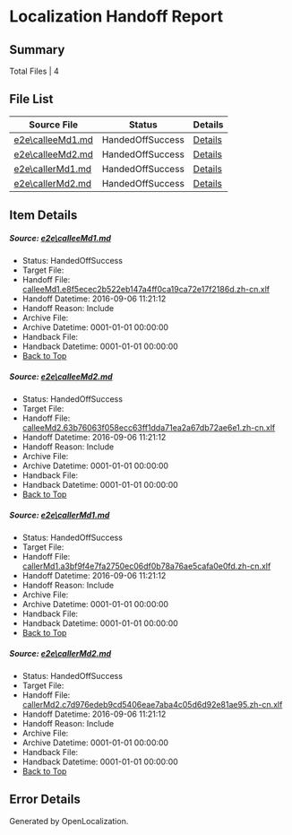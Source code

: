 # <a name='report-top'></a> Localization Handoff Report

## Summary
 Total Files | 4

## File List
 Source File | Status | Details 
 ----------- | ------ | ------- 
 [e2e\calleeMd1.md](https://github.com/OpenLocalizationTestOrg/ol-test0/blob/beb9cc8518151ea84dd968958d2d519b249f8f98/e2e/calleeMd1.md) | HandedOffSuccess | [Details](#bdf6451602c13bbbd59f2b87b8d23f921f4dd1a61)
 [e2e\calleeMd2.md](https://github.com/OpenLocalizationTestOrg/ol-test0/blob/beb9cc8518151ea84dd968958d2d519b249f8f98/e2e/calleeMd2.md) | HandedOffSuccess | [Details](#e4fda20314d26e7980a4dc422793527c2d0d2b062)
 [e2e\callerMd1.md](https://github.com/OpenLocalizationTestOrg/ol-test0/blob/beb9cc8518151ea84dd968958d2d519b249f8f98/e2e/callerMd1.md) | HandedOffSuccess | [Details](#3f7089fde1e1d923a26c72186013b1841797569e3)
 [e2e\callerMd2.md](https://github.com/OpenLocalizationTestOrg/ol-test0/blob/beb9cc8518151ea84dd968958d2d519b249f8f98/e2e/callerMd2.md) | HandedOffSuccess | [Details](#39c2facc147ee37c900b82973d137e020d5cab434)

## Item Details
##### <a name='bdf6451602c13bbbd59f2b87b8d23f921f4dd1a61'></a> Source: [e2e\calleeMd1.md](https://github.com/OpenLocalizationTestOrg/ol-test0/blob/beb9cc8518151ea84dd968958d2d519b249f8f98/e2e/calleeMd1.md)
* Status: HandedOffSuccess
* Target File: 
* Handoff File: [calleeMd1.e8f5ecec2b522eb147a4ff0ca19ca72e17f2186d.zh-cn.xlf](https://github.com/OpenLocalizationTestOrg/ol-test0-handoff/blob/ffa3e3e018ec12d4a222450a4ceb8f708595aaef/ol-handoff/OpenLocalizationTestOrg/ol-test0-zhcn/ci/ht/calleeMd1.e8f5ecec2b522eb147a4ff0ca19ca72e17f2186d.zh-cn.xlf)
* Handoff Datetime: 2016-09-06 11:21:12
* Handoff Reason: Include
* Archive File: 
* Archive Datetime: 0001-01-01 00:00:00
* Handback File: 
* Handback Datetime: 0001-01-01 00:00:00
* [Back to Top](#report-top)

##### <a name='e4fda20314d26e7980a4dc422793527c2d0d2b062'></a> Source: [e2e\calleeMd2.md](https://github.com/OpenLocalizationTestOrg/ol-test0/blob/beb9cc8518151ea84dd968958d2d519b249f8f98/e2e/calleeMd2.md)
* Status: HandedOffSuccess
* Target File: 
* Handoff File: [calleeMd2.63b76063f058ecc63ff1dda71ea2a67db72ae6e1.zh-cn.xlf](https://github.com/OpenLocalizationTestOrg/ol-test0-handoff/blob/ffa3e3e018ec12d4a222450a4ceb8f708595aaef/ol-handoff/OpenLocalizationTestOrg/ol-test0-zhcn/ci/ht/calleeMd2.63b76063f058ecc63ff1dda71ea2a67db72ae6e1.zh-cn.xlf)
* Handoff Datetime: 2016-09-06 11:21:12
* Handoff Reason: Include
* Archive File: 
* Archive Datetime: 0001-01-01 00:00:00
* Handback File: 
* Handback Datetime: 0001-01-01 00:00:00
* [Back to Top](#report-top)

##### <a name='3f7089fde1e1d923a26c72186013b1841797569e3'></a> Source: [e2e\callerMd1.md](https://github.com/OpenLocalizationTestOrg/ol-test0/blob/beb9cc8518151ea84dd968958d2d519b249f8f98/e2e/callerMd1.md)
* Status: HandedOffSuccess
* Target File: 
* Handoff File: [callerMd1.a3bf9f4e7fa2750ec06df0b78a76ae5cafa0e0fd.zh-cn.xlf](https://github.com/OpenLocalizationTestOrg/ol-test0-handoff/blob/ffa3e3e018ec12d4a222450a4ceb8f708595aaef/ol-handoff/OpenLocalizationTestOrg/ol-test0-zhcn/ci/ht/callerMd1.a3bf9f4e7fa2750ec06df0b78a76ae5cafa0e0fd.zh-cn.xlf)
* Handoff Datetime: 2016-09-06 11:21:12
* Handoff Reason: Include
* Archive File: 
* Archive Datetime: 0001-01-01 00:00:00
* Handback File: 
* Handback Datetime: 0001-01-01 00:00:00
* [Back to Top](#report-top)

##### <a name='39c2facc147ee37c900b82973d137e020d5cab434'></a> Source: [e2e\callerMd2.md](https://github.com/OpenLocalizationTestOrg/ol-test0/blob/beb9cc8518151ea84dd968958d2d519b249f8f98/e2e/callerMd2.md)
* Status: HandedOffSuccess
* Target File: 
* Handoff File: [callerMd2.c7d976edeb9cd5406eae7aba4c05d6d92e81ae95.zh-cn.xlf](https://github.com/OpenLocalizationTestOrg/ol-test0-handoff/blob/ffa3e3e018ec12d4a222450a4ceb8f708595aaef/ol-handoff/OpenLocalizationTestOrg/ol-test0-zhcn/ci/ht/callerMd2.c7d976edeb9cd5406eae7aba4c05d6d92e81ae95.zh-cn.xlf)
* Handoff Datetime: 2016-09-06 11:21:12
* Handoff Reason: Include
* Archive File: 
* Archive Datetime: 0001-01-01 00:00:00
* Handback File: 
* Handback Datetime: 0001-01-01 00:00:00
* [Back to Top](#report-top)


## Error Details

Generated by OpenLocalization.
